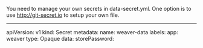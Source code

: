You need to manage your own secrets in data-secret.yml. One option is to use http://git-secret.io to
setup your own file.



---
apiVersion: v1
kind: Secret
metadata:
  name: weaver-data
  labels:
    app: weaver
type: Opaque
data:
  storePassword: <YOUR BASE64 PASSWORD HERE>
